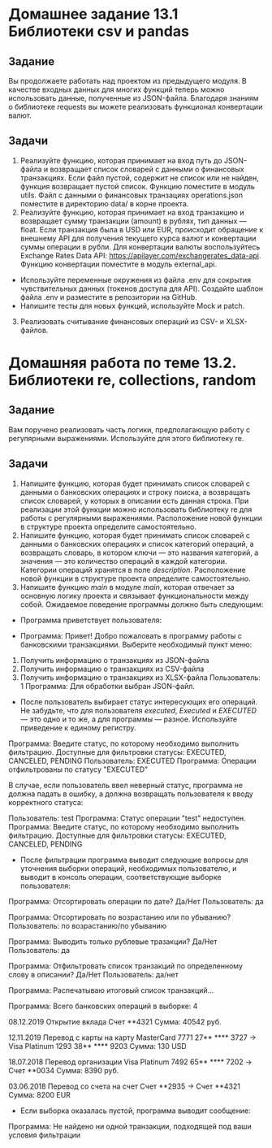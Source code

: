 # Домашнее задание 13.1 Библиотеки csv и pandas
## Задание
Вы продолжаете работать над проектом из предыдущего модуля. В качестве входных данных для многих функций теперь можно использовать данные, полученные из JSON-файла. Благодаря знаниям о библиотеке 
requests вы можете реализовать функционал конвертации валют.

## Задачи
1. Реализуйте функцию, которая принимает на вход путь до JSON-файла и возвращает список словарей с данными о финансовых транзакциях. Если файл пустой, содержит не список или не найден, функция возвращает пустой список. Функцию поместите в модуль 
utils. Файл с данными о финансовых транзациях operations.json поместите в директорию data/ в корне проекта.
2. Реализуйте функцию, которая принимает на вход транзакцию и возвращает сумму транзакции (amount) в рублях, тип данных — float. Если транзакция была в USD или EUR, происходит обращение к внешнему API для получения текущего курса валют и конвертации суммы операции в рубли. Для конвертации валюты воспользуйтесь Exchange Rates Data API: https://apilayer.com/exchangerates_data-api. Функцию конвертации поместите в модуль 
external_api.
- Используйте переменные окружения из файла .env для сокрытия чувствительных данных (токенов доступа для API). Создайте шаблон файла .env и разместите в репозитории на GitHub.
- Напишите тесты для новых функций, используйте Mock и patch.
3. Реализовать считывание финансовых операций из CSV- и XLSX-файлов.


# Домашняя работа по теме 13.2. Библиотеки re, collections, random
## Задание
Вам поручено реализовать часть логики, предполагающую работу с регулярными выражениями. Используйте для этого библиотеку re.
## Задачи
1. Напишите функцию, которая будет принимать список словарей с данными о банковских операциях и строку поиска, а возвращать список словарей, у которых в описании есть данная строка. При реализации этой функции можно использовать библиотеку re для работы с регулярными выражениями.
Расположение новой функции в структуре проекта определите самостоятельно.
2. Напишите функцию, которая будет принимать список словарей с данными о банковских операциях и список категорий операций, а возвращать словарь, в котором ключи — это названия категорий, а значения — это количество операций в каждой категории.
Категории операций хранятся в поле *description*.
Расположение новой функции в структуре проекта определите самостоятельно.
3. Напишите функцию *main* в модуле *main*, которая отвечает за основную логику проекта и связывает функциональности между собой.
Ожидаемое поведение программы должно быть следующим:
- Программа приветствует пользователя:

- Программа: Привет! Добро пожаловать в программу работы 
с банковскими транзакциями. 
Выберите необходимый пункт меню:
1. Получить информацию о транзакциях из JSON-файла
2. Получить информацию о транзакциях из CSV-файла
3. Получить информацию о транзакциях из XLSX-файла
Пользователь: 1
Программа: Для обработки выбран JSON-файл.

- После пользователь выбирает статус интересующих его операций.
Не забудьте, что для пользователя *executed*, *Executed* и *EXECUTED* — это одно и то же, а для программы — разное. Используйте приведение к единому регистру.

Программа: Введите статус, по которому необходимо выполнить фильтрацию. 
Доступные для фильтровки статусы: EXECUTED, CANCELED, PENDING
Пользователь: EXECUTED
Программа: Операции отфильтрованы по статусу "EXECUTED"

В случае, если пользователь ввел неверный статус, программа не должна падать в ошибку, а должна возвращать пользователя к вводу корректного статуса:

Пользователь: test
Программа: Статус операции "test" недоступен.
Программа: Введите статус, по которому необходимо выполнить фильтрацию. 
Доступные для фильтровки статусы: EXECUTED, CANCELED, PENDING

- После фильтрации программа выводит следующие вопросы для уточнения выборки операций, необходимых пользователю, и выводит в консоль операции, соответствующие выборке пользователя:

Программа: Отсортировать операции по дате? Да/Нет
Пользователь: да

Программа: Отсортировать по возрастанию или по убыванию? 
Пользователь: по возрастанию/по убыванию

Программа: Выводить только рублевые тразакции? Да/Нет
Пользователь: да

Программа: Отфильтровать список транзакций по определенному слову 
в описании? Да/Нет
Пользователь: да/нет

Программа: Распечатываю итоговый список транзакций...

Программа: 
Всего банковских операций в выборке: 4

08.12.2019 Открытие вклада 
Счет **4321
Сумма: 40542 руб. 

12.11.2019 Перевод с карты на карту
MasterCard 7771 27** **** 3727 -> Visa Platinum 1293 38** **** 9203
Сумма: 130 USD

18.07.2018 Перевод организации 
Visa Platinum 7492 65** **** 7202 -> Счет **0034
Сумма: 8390 руб.

03.06.2018 Перевод со счета на счет
Счет **2935 -> Счет **4321
Сумма: 8200 EUR

- Если выборка оказалась пустой, программа выводит сообщение:

Программа: Не найдено ни одной транзакции, подходящей под ваши
условия фильтрации
